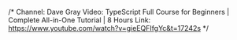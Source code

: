 /* 
  Channel: Dave Gray
  Video: TypeScript Full Course for Beginners | Complete All-in-One Tutorial | 8 Hours
  Link: https://www.youtube.com/watch?v=gieEQFIfgYc&t=17242s
  */
